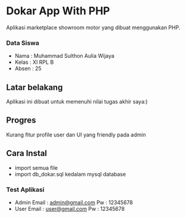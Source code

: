 # Dokar App With PHP
Aplikasi marketplace showroom motor yang dibuat menggunakan PHP.

### Data Siswa
- Nama : Muhammad Sulthon Aulia Wijaya
- Kelas : XI RPL B
- Absen : 25

## Latar belakang
Aplikasi ini dibuat untuk memenuhi nilai tugas akhir saya:)

## Progres
Kurang fitur profile user dan UI yang friendly pada admin

## Cara Instal
- import semua file
- import db_dokar.sql kedalam mysql database
### Test Aplikasi
- Admin
  Email : admin@gmail.com
  Pw : 12345678
- User
  Email : user@gmail.com
  Pw : 12345678
